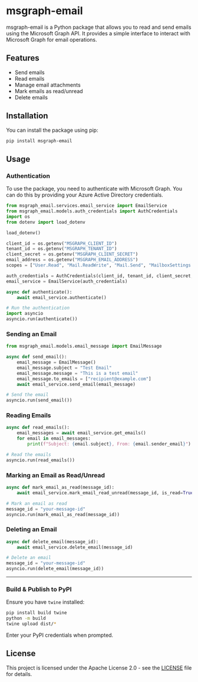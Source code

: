 # msgraph-email

msgraph-email is a Python package that allows you to read and send emails using the Microsoft Graph API. It provides a simple interface to interact with Microsoft Graph for email operations.

## Features

- Send emails
- Read emails
- Manage email attachments
- Mark emails as read/unread
- Delete emails

## Installation

You can install the package using pip:

```sh
pip install msgraph-email
```

## Usage

### Authentication

To use the package, you need to authenticate with Microsoft Graph. You can do this by providing your Azure Active Directory credentials.

```python
from msgraph_email.services.email_service import EmailService
from msgraph_email.models.auth_credentials import AuthCredentials
import os
from dotenv import load_dotenv

load_dotenv()

client_id = os.getenv("MSGRAPH_CLIENT_ID")
tenant_id = os.getenv("MSGRAPH_TENANT_ID")
client_secret = os.getenv("MSGRAPH_CLIENT_SECRET")
email_address = os.getenv("MSGRAPH_EMAIL_ADDRESS")
scopes = ["User.Read", "Mail.ReadWrite", "Mail.Send", "MailboxSettings.ReadWrite"]

auth_credentials = AuthCredentials(client_id, tenant_id, client_secret, email_address, scopes)
email_service = EmailService(auth_credentials)

async def authenticate():
    await email_service.authenticate()

# Run the authentication
import asyncio
asyncio.run(authenticate())
```

### Sending an Email

```python
from msgraph_email.models.email_message import EmailMessage

async def send_email():
    email_message = EmailMessage()
    email_message.subject = "Test Email"
    email_message.message = "This is a test email"
    email_message.to_emails = ["recipient@example.com"]
    await email_service.send_email(email_message)

# Send the email
asyncio.run(send_email())
```

### Reading Emails

```python
async def read_emails():
    email_messages = await email_service.get_emails()
    for email in email_messages:
        print(f"Subject: {email.subject}, From: {email.sender_email}")

# Read the emails
asyncio.run(read_emails())
```

### Marking an Email as Read/Unread

```python
async def mark_email_as_read(message_id):
    await email_service.mark_email_read_unread(message_id, is_read=True)

# Mark an email as read
message_id = "your-message-id"
asyncio.run(mark_email_as_read(message_id))
```

### Deleting an Email

```python
async def delete_email(message_id):
    await email_service.delete_email(message_id)

# Delete an email
message_id = "your-message-id"
asyncio.run(delete_email(message_id))
```

---

### Build & Publish to PyPI
Ensure you have `twine` installed:

```sh
pip install build twine
python -m build
twine upload dist/*
```
Enter your PyPI credentials when prompted.

## License

This project is licensed under the Apache License 2.0 - see the [LICENSE](LICENSE) file for details.
